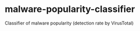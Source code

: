 malware-popularity-classifier
=============================

Classifier of malware popularity (detection rate by VirusTotal)
